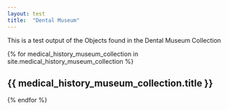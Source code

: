 ```yaml
---
layout: test
title:  "Dental Museum"
---
```


This is a test output of the Objects found in the Dental Museum Collection

{% for medical_history_museum_collection in site.medical_history_museum_collection %}
  <h2>{{ medical_history_museum_collection.title }}</h2>
 {% endfor %}
